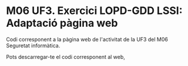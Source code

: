 # M06 UF3. Exercici LOPD-GDD LSSI: Adaptació pàgina web

Codi corresponent a la pàgina web de l'activitat de la UF3 del M06 Seguretat informàtica.

Pots descarregar-te el codi corresponent al web,


